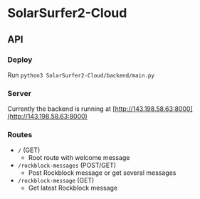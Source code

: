 # SolarSurfer2-Cloud

## API
### Deploy
Run `python3 SolarSurfer2-Cloud/backend/main.py`

### Server
Currently the backend is running at [http://143.198.58.63:8000](http://143.198.58.63:8000)

### Routes

- `/` (GET)
    - Root route with welcome message
- `/rockblock-messages` (POST/GET)
    - Post Rockblock message or get several messages
- `/rockblock-message` (GET)
    - Get latest Rockblock message
